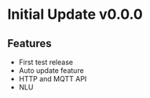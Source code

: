 # Initial Update v0.0.0

## Features
- First test release
- Auto update feature
- HTTP and MQTT API
- NLU